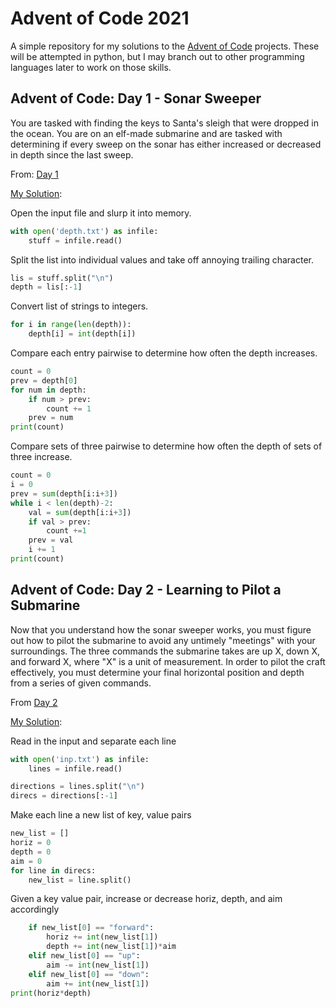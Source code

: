 # Advent of Code 2021

A simple repository for my solutions to the [Advent of
Code](https://adventofcode.com/) projects. These will be attempted in
python, but I may branch out to other programming languages later to
work on those skills.

## Advent of Code: Day 1 - Sonar Sweeper

You are tasked with finding the keys to Santa's sleigh that were
dropped in the ocean. You are on an elf-made submarine and are tasked
with determining if every sweep on the sonar has either increased or
decreased in depth since the last sweep.

From: [Day 1](https://adventofcode.com/2021/day/1)

[My Solution](https://github.com/zpalmer618/adventcode21/blob/master/day1/sweeper.py):

Open the input file and slurp it into memory.
```python
with open('depth.txt') as infile:
    stuff = infile.read()
```

Split the list into individual values and take off annoying trailing
character.
```python
lis = stuff.split("\n")
depth = lis[:-1]
```

Convert list of strings to integers.
```python
for i in range(len(depth)):
    depth[i] = int(depth[i])
```

Compare each entry pairwise to determine how often the depth
increases.
```python
count = 0
prev = depth[0]
for num in depth:
    if num > prev:
        count += 1
    prev = num
print(count)
```

Compare sets of three pairwise to determine how often the depth of
sets of three increase.
```python
count = 0
i = 0
prev = sum(depth[i:i+3])
while i < len(depth)-2:
    val = sum(depth[i:i+3])
    if val > prev:
        count +=1
    prev = val
    i += 1
print(count)
```


## Advent of Code: Day 2 - Learning to Pilot a Submarine

Now that you understand how the sonar sweeper works, you must figure
out how to pilot the submarine to avoid any untimely "meetings" with
your surroundings. The three commands the submarine takes are up X,
down X, and forward X, where "X" is a unit of measurement. In order to
pilot the craft effectively, you must determine your final horizontal
position and depth from a series of given commands.

From [Day 2](https://adventofcode.com/2021/day/2)

[My Solution](https://github.com/zpalmer618/adventcode21/blob/master/day2/pilot.py):

Read in the input and separate each line
```python
with open('inp.txt') as infile:
    lines = infile.read()

directions = lines.split("\n")
direcs = directions[:-1]
```

Make each line a new list of key, value pairs
```python
new_list = []
horiz = 0
depth = 0
aim = 0
for line in direcs:
    new_list = line.split()
```
    
Given a key value pair, increase or decrease horiz, depth, and aim accordingly
```python
    if new_list[0] == "forward":
        horiz += int(new_list[1])
        depth += int(new_list[1])*aim
    elif new_list[0] == "up":
        aim -= int(new_list[1])
    elif new_list[0] == "down":
        aim += int(new_list[1])
print(horiz*depth)
```
